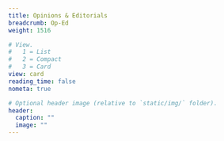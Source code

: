 ```yaml
---
title: Opinions & Editorials
breadcrumb: Op-Ed
weight: 1516

# View.
#   1 = List
#   2 = Compact
#   3 = Card
view: card
reading_time: false
nometa: true

# Optional header image (relative to `static/img/` folder).
header:
  caption: ""
  image: ""
---
```


